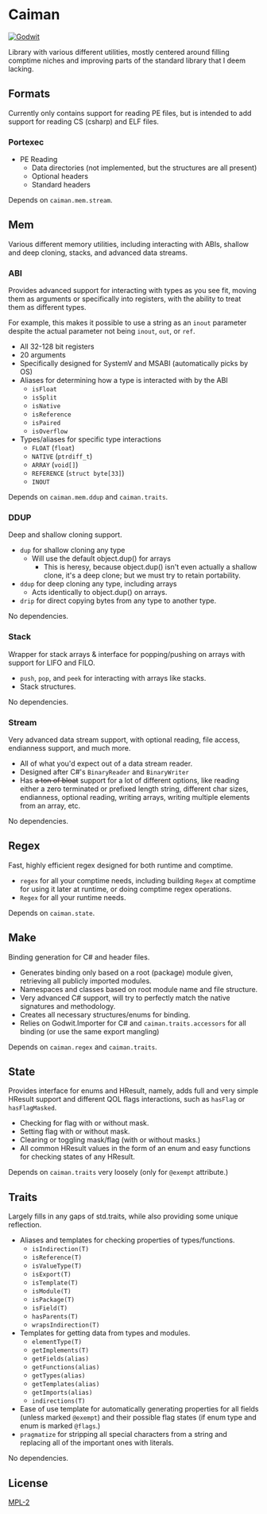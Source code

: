# Caiman

[![Godwit](https://img.shields.io/badge/Godwit-orange?style=for-the-badge&logo=github)](https://)

Library with various different utilities, mostly centered around filling comptime niches and improving parts of the standard library that I deem lacking.

## Formats

Currently only contains support for reading PE files, but is intended to add support for reading CS (csharp) and ELF files.

### Portexec

- PE Reading
    - Data directories (not implemented, but the structures are all present)
    - Optional headers
    - Standard headers

Depends on `caiman.mem.stream`.

## Mem

Various different memory utilities, including interacting with ABIs, shallow and deep cloning, stacks, and advanced data streams.

### ABI

Provides advanced support for interacting with types as you see fit, moving them as arguments or specifically into registers, with the ability to treat them as different types.

For example, this makes it possible to use a string as an `inout` parameter despite the actual parameter not being `inout`, `out`, or `ref`.

- All 32-128 bit registers
- 20 arguments
- Specifically designed for SystemV and MSABI (automatically picks by OS)
- Aliases for determining how a type is interacted with by the ABI
    - `isFloat`
    - `isSplit`
    - `isNative`
    - `isReference`
    - `isPaired`
    - `isOverflow`
- Types/aliases for specific type interactions
    - `FLOAT` (`float`)
    - `NATIVE` (`ptrdiff_t`)
    - `ARRAY` (`void[]`)
    - `REFERENCE` (`struct byte[33]`)
    - `INOUT`

Depends on `caiman.mem.ddup` and `caiman.traits`.

### DDUP

Deep and shallow cloning support.

- `dup` for shallow cloning any type
    - Will use the default object.dup() for arrays
        - This is heresy, because object.dup() isn't even actually a shallow clone, it's a deep clone; but we must try to retain portability.
- `ddup` for deep cloning any type, including arrays
    - Acts identically to object.dup() on arrays.
- `drip` for direct copying bytes from any type to another type.

No dependencies.

### Stack

Wrapper for stack arrays & interface for popping/pushing on arrays with support for LIFO and FILO.

- `push`, `pop`, and `peek` for interacting with arrays like stacks.
- Stack structures.

No dependencies.

### Stream

Very advanced data stream support, with optional reading, file access, endianness support, and much more.

- All of what you'd expect out of a data stream reader.
- Designed after C#'s `BinaryReader` and `BinaryWriter`
- Has ~~a ton of bloat~~ support for a lot of different options, like reading either a zero terminated or prefixed length string, different char sizes, endianness, optional reading, writing arrays, writing multiple elements from an array, etc.

No dependencies.

## Regex

Fast, highly efficient regex designed for both runtime and comptime.

- `regex` for all your comptime needs, including building `Regex` at comptime for using it later at runtime, or doing comptime regex operations.
- `Regex` for all your runtime needs.

Depends on `caiman.state`.

## Make

Binding generation for C# and header files.

- Generates binding only based on a root (package) module given, retrieving all publicly imported modules.
- Namespaces and classes based on root module name and file structure.
- Very advanced C# support, will try to perfectly match the native signatures and methodology.
- Creates all necessary structures/enums for binding.
- Relies on Godwit.Importer for C# and `caiman.traits.accessors` for all binding (or use the same export mangling)

Depends on `caiman.regex` and `caiman.traits`.

## State

Provides interface for enums and HResult, namely, adds full and very simple HResult support and different QOL flags interactions, such as `hasFlag` or `hasFlagMasked`.

- Checking for flag with or without mask.
- Setting flag with or without mask.
- Clearing or toggling mask/flag (with or without masks.)
- All common HResult values in the form of an enum and easy functions for checking states of any HResult.

Depends on `caiman.traits` very loosely (only for `@exempt` attribute.)

## Traits

Largely fills in any gaps of std.traits, while also providing some unique reflection.

- Aliases and templates for checking properties of types/functions.
    - `isIndirection(T)`
    - `isReference(T)`
    - `isValueType(T)`
    - `isExport(T)`
    - `isTemplate(T)`
    - `isModule(T)`
    - `isPackage(T)`
    - `isField(T)`
    - `hasParents(T)`
    - `wrapsIndirection(T)`
- Templates for getting data from types and modules.
    - `elementType(T)`
    - `getImplements(T)`
    - `getFields(alias)`
    - `getFunctions(alias)`
    - `getTypes(alias)`
    - `getTemplates(alias)`
    - `getImports(alias)`
    - `indirections(T)`
- Ease of use template for automatically generating properties for all fields (unless marked `@exempt`) and their possible flag states (if enum type and enum is marked `@flags`.)
- `pragmatize` for stripping all special characters from a string and replacing all of the important ones with literals.

No dependencies.

## License

[MPL-2](/LICENSE.txt)

